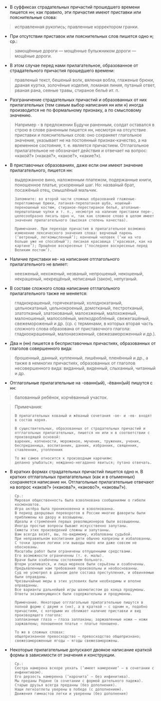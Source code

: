 - В суффиксах страдательных причастий прошедшего времени пишется нн; как правило, эти причастия имеют приставки или пояснительные слова:
> исправленная рукопись; правленные корректором гранки.
- При отсутствии приставок или пояснительных слов пишется одно н; ср.:
> замощённые дороги — мощённые булыжником дороги — мощёные дороги.
- В этом случае перед нами прилагательное, образованное от страдательного причастия прошедшего времени:
> правленый текст, бешеный волк, вяленая вобла, глаженые брюки, драная куртка, золочёные изделия, ломаная линия, путаный ответ, рваная рана, сеяные травы, стираное бельё ит. п.

- Разграничение страдательных причастий и образованных от них прилагательных (тем самым выбор написания нн или н) иногда производится не по формальному признаку, а по смысловому значению.
> Например - в предложении Будучи раненным, солдат оставался в строю в слове раненным пишется нн, несмотря на отсутствие приставки и пояснительных слов: оно сохраняет глагольное значение, указывает не на постоянный признак-качество, а на временное состояние, т. е. является причастием. Отглагольное прилагательное не обозначает действия и отвечает на вопрос:
> «какой?» («какая?», «какое?», «какие?»).
- В приставочных образованиях, даже если они имеют значение прилагательного, пишется нн:
> выдержанное вино, наложенным платежом, подержанные книги, поношенное платье, ускоренный шаг. Но: назва́ный брат, посажёный отец, смышлёный мальчик.
>
>     Запомните: во второй части сложных образований глаженые-переглаженые брюки, латаная-перелатаная шуба, ношеный-переношеный костюм, стираное-перестираное бельё, штопаные-перештопаные чулки и т. п., несмотря на наличие приставки пере-, целесообразно писать одно н, так как сложное слово в целом имеет значение прилагательного (высокая степень качества).
>
>     Примечание. При переходе причастия в прилагательное возможно изменение лексического значения слова: верченый парень (‘ветреный, легкомысленный’); конченый человек (‘ни на что больше уже не способный’); писаная красавица (‘красивая, как на картине’); Прощёное воскресенье (‘последнее воскресенье перед Великим постом’).
>

- Наличие приставки не- на написание отглагольного прилагательного не влияет:
> неезженый, нехоженый, незваный, непрошеный, некошеный, некрашеный, некрещёный, неписаный (закон), непуганый.

- В составе сложного слова написание отглагольного прилагательного также не меняется:
> гладкокрашеный, горячекатаный, холоднокатаный, цельнокатаный, цельнокроеный, домотканый, пестротканый, златотканый, златокованый, малоезженый, малохоженый, малоношеный, малосолёный, мелкодроблёный, свежегашёный, свежемороженый и др. (ср. с терминами, в которых вторая часть сложного слова образована от приставочного глагола: гладкоокрашенный, малонаезженный, свежезамороженный и др.).

- Два н (нн) пишется в бесприставочных причастиях, образованных от глаголов совершенного вида:
> брошенный, данный, купленный, лишённый, пленённый и др., а также в немногих причастиях, образованных от глаголов несовершенного вида: виданный, виденный, слыханный, читанный и др.

- Отглагольные прилагательные на -ованн(ый), -ёванн(ый) пишутся с нн:
> балованный ребёнок, корчёванный участок.

> Примечания:
>
>     В прилагательных кованый и жёваный сочетания -ое- и -ев- входят в состав корня.
>
>     В существительных, образованных от страдательных причастий и отглагольных прилагательных, пишется нн или н в соответствии с производящей основой:
>     вареник, копчености, мороженое, мученик, труженик, ученик, бесприданница, воспитанник, данник, избранник, священник, ставленник, утопленник
>
>     То же самое относится к производным наречиям:
>     деланно улыбаться; нежданно-негаданно явиться; путано отвечать.
>

- В кратких формах страдательных причастий пишется одно н. В кратких отглагольных прилагательных (как и в отыменных) сохраняется написание нн. Отглагольные прилагательные отвечают на вопрос «каков?» («какова?», «каково?», «каковы?»). 
>
>     Ср.:
>     Мировая общественность была взволнована сообщениями о гибели космонавтов.
>     Игра актёра была проникновенна и взволнованна.
>     В период дворцовых переворотов в России многие фавориты были приближены ко двору и возвышены.
>     Идеалы и стремления первых революционеров были возвышенны.
>     Иногда простые вопросы бывают искусственно запутаны.
>     Сюжеты этих произведений сложны и запутанны.
>     Вам всегда везёт, вы, по-видимому, избалованы судьбой.
>     При неправильном воспитании дети обычно капризны и избалованны.
>     С точки зрения логики эти выводы мало или даже совсем не обоснованы.
>     Масштабы работ были ограничены отпущенными средствами.
>     Его возможности ограниченны (т. е. малы).
>     Врачи были озабочены состоянием больного.
>     Шторм усиливался, и лица моряков были серьёзны и озабоченны.
>     Предъявленные нам требования произвольны и необоснованны.
>     Суд не усмотрел в данном деле состава преступления, и обвиняемые были оправданы.
>     Чрезвычайные меры в этих условиях были необходимы и вполне оправданны.
>     Все варианты дальнейшей игры шахматистом до конца продуманы.
>     Ответы экзаменующихся были содержательны и продуманны.
>

>
>     Примечание. Некоторые отглагольные прилагательные пишутся в полной форме с двумя н (нн), а в краткой — с одним н, подобно причастиям, с которыми их сближает наличие приставки и вид производящего глагола:
>     заплаканные глаза — глаза заплаканы; заржавленные ножи — ножи заржавлены; поношенное платье — платье поношено.
>
>     То же в сложных словах:
>     общепризнанное превосходство — превосходство общепризнано; свежезамороженные ягоды — ягоды свежезаморожены.
>

- Некоторые прилагательные допускают двоякое написание краткой формы в зависимости от значения и конструкции.
>
>     Ср.:
>     Сестра намерена вскоре уехать (‘имеет намерение’ — в сочетании с инфинитивом).
>     Его дерзость намеренна (‘нарочита’ — без инфинитива).
>     Мы преданы Родине (в сочетании с формой дательного падежа).
>     Старые друзья всегда преданны (без дополнения).
>     Наши легкоатлеты уверены в победе (с дополнением).
>     Движения гимнастов легки и уверенны (без дополнения)
>
